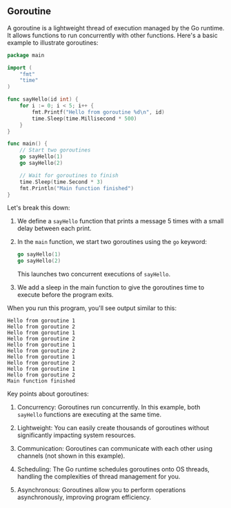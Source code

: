 ## Goroutine

A goroutine is a lightweight thread of execution managed by the Go runtime. It allows functions to run concurrently with other functions. Here's a basic example to illustrate goroutines:

```go
package main

import (
    "fmt"
    "time"
)

func sayHello(id int) {
    for i := 0; i < 5; i++ {
        fmt.Printf("Hello from goroutine %d\n", id)
        time.Sleep(time.Millisecond * 500)
    }
}

func main() {
    // Start two goroutines
    go sayHello(1)
    go sayHello(2)

    // Wait for goroutines to finish
    time.Sleep(time.Second * 3)
    fmt.Println("Main function finished")
}
```

Let's break this down:

1. We define a `sayHello` function that prints a message 5 times with a small delay between each print.

2. In the `main` function, we start two goroutines using the `go` keyword:
   ```go
   go sayHello(1)
   go sayHello(2)
   ```
   This launches two concurrent executions of `sayHello`.

3. We add a sleep in the main function to give the goroutines time to execute before the program exits.

When you run this program, you'll see output similar to this:

```
Hello from goroutine 1
Hello from goroutine 2
Hello from goroutine 1
Hello from goroutine 2
Hello from goroutine 1
Hello from goroutine 2
Hello from goroutine 1
Hello from goroutine 2
Hello from goroutine 1
Hello from goroutine 2
Main function finished
```

Key points about goroutines:

1. Concurrency: Goroutines run concurrently. In this example, both `sayHello` functions are executing at the same time.

2. Lightweight: You can easily create thousands of goroutines without significantly impacting system resources.

3. Communication: Goroutines can communicate with each other using channels (not shown in this example).

4. Scheduling: The Go runtime schedules goroutines onto OS threads, handling the complexities of thread management for you.

5. Asynchronous: Goroutines allow you to perform operations asynchronously, improving program efficiency.

